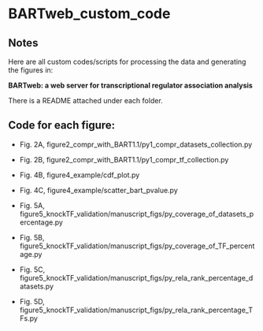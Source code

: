 # BARTweb_custom_code

## Notes

Here are all custom codes/scripts for processing the data and generating the figures in:

**BARTweb: a web server for transcriptional regulator association analysis**

There is a README attached under each folder.


## Code for each figure:
- Fig. 2A, figure2_compr_with_BART1.1/py1_compr_datasets_collection.py
- Fig. 2B, figure2_compr_with_BART1.1/py1_compr_tf_collection.py


- Fig. 4B, figure4_example/cdf_plot.py
- Fig. 4C, figure4_example/scatter_bart_pvalue.py


- Fig. 5A, figure5_knockTF_validation/manuscript_figs/py_coverage_of_datasets_percentage.py
- Fig. 5B, figure5_knockTF_validation/manuscript_figs/py_coverage_of_TF_percentage.py
- Fig. 5C, figure5_knockTF_validation/manuscript_figs/py_rela_rank_percentage_datasets.py
- Fig. 5D, figure5_knockTF_validation/manuscript_figs/py_rela_rank_percentage_TFs.py
